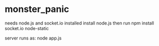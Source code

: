 monster_panic
=============
needs node.js and socket.io installed
install node.js
then run
npm install socket.io node-static

server runs as:
node app.js

